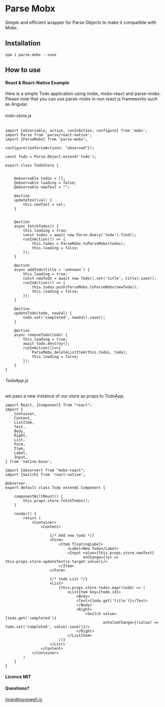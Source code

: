 # Parse Mobx
Simple and efficient wrapper for Parse Objects to make it compatible
with Mobx.

## Installation
    npm i parse-mobx --save
    
## How to use

#### React & React-Native Example
Here is a simple Todo application using mobx, mobx-react and parse-mobx.
Please note that you can use parse-mobx in non react js frameworks such as
Angular.

###### todo-store.js

    import {observable, action, runInAction, configure} from 'mobx';
    import Parse from 'parse/react-native';
    import {ParseMobx} from "parse-mobx";
    
    configure({enforceActions: "observed"});
    
    const Todo = Parse.Object.extend('todo');
    
    export class TodoStore {
    
    
        @observable todos = [];
        @observable loading = false;
        @observable newText = "";
    
        @action
        updateText(val) {
            this.newText = val;
        }
    
    
        @action
        async fetchTodos() {
            this.loading = true;
            const todos = await new Parse.Query('todo').find();
            runInAction(() => {
                this.todos = ParseMobx.toParseMobx(todos);
                this.loading = false;
            });
        }
    
        @action
        async addTodo(title = 'unknown') {
            this.loading = true;
            const newTodo = await new Todo().set('title', title).save();
            runInAction(() => {
                this.todos.push(ParseMobx.toParseMobx(newTodo));
                this.loading = false;
            });
        }
    
        @action
        updateTodo(todo, newVal) {
            todo.set('completed', newVal).save();
        }
        
        @action
        async removeTodo(todo) {
            this.loading = true;
            await todo.destroy();
            runInAction(()=>{
                ParseMobx.deleteListItem(this.todos, todo);
                this.loading = false;
            });
        }
    }
    
###### TodoApp.js
we pass a new instance of our store as props to TodoApp.

    import React, {Component} from "react";
    import {
        Container,
        Content,
        ListItem,
        Text,
        Body,
        Right,
        List,
        Form,
        Item,
        Label,
        Input,
    } from 'native-base';
    
    import {observer} from "mobx-react";
    import {Switch} from 'react-native';
    
    @observer
    export default class Todo extends Component {
        
        componentWillMount() {
            this.props.store.fetchTodos();
        }
        
        render() {
            return (
                <Container>
                    <Content>
    
                        {/* Add new todo */}
                        <Form>
                            <Item floatingLabel>
                                <Label>New Todo</Label>
                                <Input value={this.props.store.newText}
                                       onChange={(e) => this.props.store.updateText(e.target.value)}/>
                            </Item>
                        </Form>
    
                        {/* todo List */}
                        <List>
                            {this.props.store.todos.map((todo) => (
                                <ListItem key={todo.id}>
                                    <Body>
                                    <Text>{todo.get('title')}</Text>
                                    </Body>
                                    <Right>
                                        <Switch value={todo.get('completed')}
                                                onValueChange={(value) => todo.set('completed', value).save()}/>
                                    </Right>
                                </ListItem>
                            ))}
                        </List>
                    </Content>
                </Container>
            )
        }
    }

#### Licence MIT

#### Questions?
iman@novowell.io
